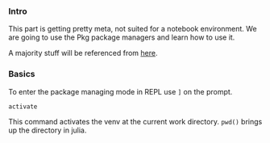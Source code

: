 ### **Intro**

This part is getting pretty meta, not suited for a notebook environment. We are going to use the Pkg package managers and learn how to use it. 

A majority stuff will be referenced from [here](https://pkgdocs.julialang.org/v1.2/environments/). 



### **Basics**
To enter the package managing mode in REPL use `]` on the prompt. 

```
activate 
```
This command activates the venv at the current work directory. `pwd()` brings up the directory in julia. 